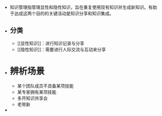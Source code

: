 - 知识管理指管理显性和隐性知识，旨在重复使用现有知识并生成新知识。有助于达成这两个目的的关键活动是知识分享和知识集成。
- ## 分类
	- [[显性知识]]：进行知识记录与分享
	- [[隐性知识]]：需要进行人际交流与互动来分享
- # 辨析场景
	- 某个团队成员不具备某项技能
	- 某专家拥有某项技能
	- 多开知识共享会
	- 老带新
-